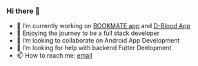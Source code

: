### Hi there 👋

- 🔭 I’m currently working on [BOOKMATE app]([https://github.com/pilgrimfathers/adkarApp](https://github.com/LinoShaji/BOOK)) and [D-Blood App](https://github.com/LinoShaji/D-Blood)
- 🌱 Enjoying the journey to be a full stack developer
- 👯 I’m looking to collaborate on Android App Development
- 🤔 I’m looking for help with backend Futter Deelopment
- 📫 How to reach me: [email](mailto:linoshaji23@gmail.com)
